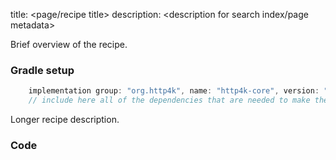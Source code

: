 title: <page/recipe title>
description: <description for search index/page metadata>

Brief overview of the recipe.

### Gradle setup
```groovy
    implementation group: "org.http4k", name: "http4k-core", version: "3.278.0"
    // include here all of the dependencies that are needed to make the code run
```

Longer recipe description.

### Code [<img class="octocat"/>](https://github.com/http4k/http4k/blob/master/src/docs/cookbook/<folder>/example.kt)

<script src="https://gist-it.appspot.com/https://github.com/http4k/http4k/blob/master/src/docs/cookbook/<folder>/example.kt"></script>
```
